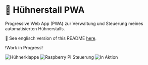 # :chicken: Hühnerstall PWA

Progressive Web App (PWA) zur Verwaltung und Steuerung meines automatisierten Hühnerstalls.

:pushpin: See englisch version of this README [here](./README-en.md).

!Work in Progress!

![Hühnerklappe](https://i.ibb.co/xFD08st/IMG-2377.jpg)
![Raspberry PI Steuerung](https://i.ibb.co/Sftws1b/IMG-2441.jpg)
![In Aktion](https://i.ibb.co/1T35gF0/IMG-2447.jpg)